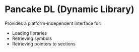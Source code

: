 # Pancake DL (Dynamic Library)

Provides a platform-independent interface for:

- Loading libraries
- Retrieving symbols
- Retrieving pointers to sections